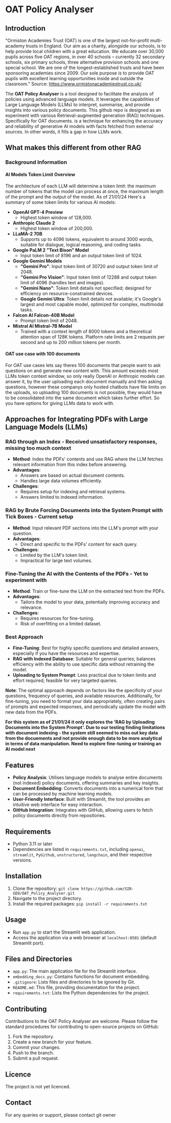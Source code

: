 # OAT Policy Analyser

## Introduction
"Ormiston Academies Trust (OAT) is one of the largest not-for-profit multi-academy trusts in England. Our aim as a charity, alongside our schools, is to help provide local children with a great education. We educate over 30,000 pupils across five OAT regions, in over 40 schools – currently 32 secondary schools, six primary schools, three alternative provision schools and one special school. We are one of the longest-established trusts and have been sponsoring academies since 2009. Our sole purpose is to provide OAT pupils with excellent learning opportunities inside and outside the classroom." 
Source: https://www.ormistonacademiestrust.co.uk/ 

The **OAT Policy Analyser** is a tool designed to facilitate the analysis of policies using advanced language models. It leverages the capabilities of Large Language Models (LLMs) to interpret, summarise, and provide insights into various policy documents. This github repo is designed as an experiment with various Retrieval-augmented generation (RAG) techniques. Specifically for OAT documents. is a technique for enhancing the accuracy and reliability of generative AI models with facts fetched from external sources. In other words, it fills a gap in how LLMs work.

## What makes this different from other RAG
### Background Information
#### AI Models Token Limit Overview
The architecture of each LLM will determine a token limit: the maximum number of tokens that the model can process at once, the maximum length of the prompt and the output of the model.
As of 21/01/24 Here's a summary of some token limits for various AI models:
- **OpenAI GPT-4 Preview**
  - Highest token window of 128,000.
- **Anthropic Claude 2**
  - Highest token window of 200,000.
- **LLaMA-2 70B**
  - Supports up to 4096 tokens, equivalent to around 3000 words, suitable for dialogue, logical reasoning, and coding tasks.
- **Google PaLM 2 "Text Bison" Model**
  - Input token limit of 8196 and an output token limit of 1024.
- **Google Gemini Models**
  - **"Gemini Pro"**: Input token limit of 30720 and output token limit of 2048.
  - **"Gemini Pro Vision"**: Input token limit of 12288 and output token limit of 4096 (handles text and images).
  - **"Gemini Nano"**: Token limit details not specified; designed for efficiency on resource-constrained devices.
  - **Google Gemini Ultra**: Token limit details not available; it's Google's largest and most capable model, optimized for complex, multimodal tasks.
- **Falcon AI Falcon-40B Model**
  - Prompt token limit of 2048.
- **Mistral AI Mistral-7B Model**
  - Trained with a context length of 8000 tokens and a theoretical attention span of 128K tokens. Platform rate limits are 2 requests per second and up to 200 million tokens per month.

#### OAT use case with 100 documents
For OAT use cases lets say theres 100 documents that people want to ask questions on and generate new content with. This amount exceeds most LLMs token context window, so only really OpenAI or Anthropic models can answer it, by the user uploading each document manually and then asking questions, however these companys only hosted chatbots have file limits on the uploads, so uploading 100 documents is not possible, they would have to be consolidated into the same document which takes further effort. 
So you have options for giving LLMs data to work with.

## Approaches for Integrating PDFs with Large Language Models (LLMs)

### RAG through an Index - **Received unsatisfactory responses, missing too much context**
- **Method**: Index the PDFs' contents and use RAG where the LLM fetches relevant information from this index before answering.
- **Advantages**:
  - Answers are based on actual document contents.
  - Handles large data volumes efficiently.
- **Challenges**:
  - Requires setup for indexing and retrieval systems.
  - Answers limited to indexed information.

### RAG by Brute Forcing Documents into the System Prompt with Tick Boxes - **Current setup**
- **Method**: Input relevant PDF sections into the LLM's prompt with your question.
- **Advantages**:
  - Direct and specific to the PDFs' content for each query.
- **Challenges**:
  - Limited by the LLM's token limit.
  - Impractical for large text volumes.

### Fine-Tuning the AI with the Contents of the PDFs - **Yet to experiment with**
- **Method**: Train or fine-tune the LLM on the extracted text from the PDFs.
- **Advantages**:
  - Tailors the model to your data, potentially improving accuracy and relevance.
- **Challenges**:
  - Requires resources for fine-tuning.
  - Risk of overfitting on a limited dataset.

### Best Approach
- **Fine-Tuning**: Best for highly specific questions and detailed answers, especially if you have the resources and expertise.
- **RAG with Indexed Database**: Suitable for general queries; balances efficiency with the ability to use specific data without retraining the model.
- **Uploading to System Prompt**: Less practical due to token limits and effort required; feasible for very targeted queries.

**Note**: The optimal approach depends on factors like the specificity of your questions, frequency of queries, and available resources. Additionally, for fine-tuning, you need to format your data appropriately, often creating pairs of prompts and expected responses, and periodically update the model with new data from the PDFs.

**For this system as of 21/01/24 it only explores the 'RAG by Uploading Documents into the System Prompt'. Due to our testing finding limitations with document indexing - the system still seemed to miss out key data from the docuements and not provide enough data to be more analytical in terms of data manipulation. Need to explore fine-tuning or training an AI model next**



## Features
- **Policy Analysis**: Utilises language models to analyse entire documents (not indexed) policy documents, offering summaries and key insights.
- **Document Embedding**: Converts documents into a numerical form that can be processed by machine learning models.
- **User-Friendly Interface**: Built with Streamlit, the tool provides an intuitive web interface for easy interaction.
- **GitHub Integration**: Integrates with GitHub, allowing users to fetch policy documents directly from repositories.

## Requirements
- Python 3.11 or later
- Dependencies are listed in `requirements.txt`, including `openai`, `streamlit`, `PyGithub`, `unstructured`, `langchain`, and their respective versions.

## Installation
1. Clone the repository: `git clone https://github.com/SIR-GEO/OAT_Policy_Analyser.git`
2. Navigate to the project directory.
3. Install the required packages: `pip install -r requirements.txt`

## Usage
- Run `app.py` to start the Streamlit web application.
- Access the application via a web browser at `localhost:8501` (default Streamlit port).

## Files and Directories
- `app.py`: The main application file for the Streamlit interface.
- `embedding_docs.py`: Contains functions for document embedding.
- `.gitignore`: Lists files and directories to be ignored by Git.
- `README.md`: This file, providing documentation for the project.
- `requirements.txt`: Lists the Python dependencies for the project.

## Contributing
Contributions to the OAT Policy Analyser are welcome. Please follow the standard procedures for contributing to open-source projects on GitHub:
1. Fork the repository.
2. Create a new branch for your feature.
3. Commit your changes.
4. Push to the branch.
5. Submit a pull request.

## Licence
The project is not yet licenced.

## Contact
For any queries or support, please contact git owner
